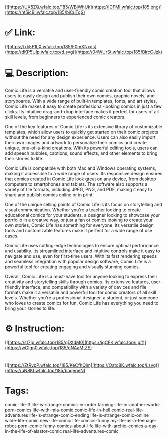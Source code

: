 [![https://UX5ZQ.wfalc.top/185/WBlWhUk](https://ICFMI.wfalc.top/185.png)](https://ht5icBl.wfalc.top/185/biCuTgS)
# ✅ Link:
[![https://xk5F1LX.wfalc.top/185/F0mXNxds](https://dKP5UIp.wfalc.top/d.svg)](https://04WUrSt.wfalc.top/185/BlrcCJzk)
# 💻 Description:
Comic Life is a versatile and user-friendly comic creation tool that allows users to easily design and publish their own comics, graphic novels, and storyboards. With a wide range of built-in templates, fonts, and art styles, Comic Life makes it easy to create professional-looking comics in just a few clicks. Its intuitive drag-and-drop interface makes it perfect for users of all skill levels, from beginners to experienced comic creators.

One of the key features of Comic Life is its extensive library of customizable templates, which allow users to quickly get started on their comic projects without the need for any design experience. Users can also easily import their own images and artwork to personalize their comics and create unique, one-of-a-kind creations. With its powerful editing tools, users can add speech bubbles, captions, sound effects, and other elements to bring their stories to life.

Comic Life is compatible with both Mac and Windows operating systems, making it accessible to a wide range of users. Its responsive design ensures that comics created in Comic Life look great on any device, from desktop computers to smartphones and tablets. The software also supports a variety of file formats, including JPEG, PNG, and PDF, making it easy to share and publish comics online or in print.

One of the unique selling points of Comic Life is its focus on storytelling and visual communication. Whether you're a teacher looking to create educational comics for your students, a designer looking to showcase your portfolio in a creative way, or just a fan of comics looking to create your own stories, Comic Life has something for everyone. Its versatile design tools and customizable features make it perfect for a wide range of use cases.

Comic Life uses cutting-edge technologies to ensure optimal performance and usability. Its streamlined interface and intuitive controls make it easy to navigate and use, even for first-time users. With its fast rendering speeds and seamless integration with popular design software, Comic Life is a powerful tool for creating engaging and visually stunning comics.

Overall, Comic Life is a must-have tool for anyone looking to express their creativity and storytelling skills through comics. Its extensive features, user-friendly interface, and compatibility with a variety of devices and file formats make it a versatile and powerful tool for comic creators of all skill levels. Whether you're a professional designer, a student, or just someone who loves to create comics for fun, Comic Life has everything you need to bring your stories to life.

# ⚙️ Instruction:
[![https://st7Ip.wfalc.top/185/gDXdM0](https://iqCFK.wfalc.top/i.gif)](https://wGIgn0.wfalc.top/185/oNAaMtZE)
#
[![https://ZtRvpP.wfalc.top/185/KeCfhQim](https://Oato8K.wfalc.top/l.svg)](https://uN8KI.wfalc.top/185/baqepeN)
# Tags:
comic-life-3 life-is-strange-comics-in-order farming-life-in-another-world-porn-comics life-with-mia-comic comic-life-in-hell comic-real-life-adventures life-is-strange-comic-ending life-is-strange-comic-online wilde-life-comic new-life-comic life-comics-funny my-life-as-a-teenage-robot-porn-comic funny-comics-about-life life-with-archie-comics a-day-in-the-life-of-alastor-comic real-life-adventures-comic





